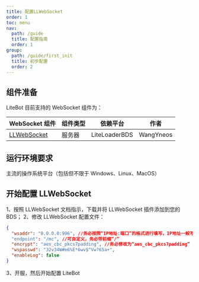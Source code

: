 ```yaml
---
title: 配置LLWebSocket
order: 1
toc: menu
nav:
  path: /guide
  title: 配置指南
  order: 1
group:
  path: /guide/first_init
  title: 初步配置
  order: 2
---
```


## 组件准备

LiteBot 目前支持的 WebSocket 组件为：

| WebSocket 组件                                                                          | 组件类型 | 依赖平台      | 作者      |
| --------------------------------------------------------------------------------------- | -------- | ------------- | --------- |
| [LLWebSocket](https://www.minebbs.com/resources/c-bdx-liteloader-bdswebsocketapi.2150/) | 服务器   | LiteLoaderBDS | WangYneos |

## 运行环境要求

主流的操作系统平台（包括但不限于 Windows、Linux、MacOS）

## 开始配置 LLWebSocket

1、按照 LLWebSocket 文档指示，下载并将 LLWebSocket 插件添加到您的 BDS；
2、修改 LLWebSocket 配置文件：

```json
{
  "wsaddr": "0.0.0.0:996", //务必按照“IP地址:端口”的格式进行填写，IP地址一般写0.0.0.0（即监听本机所有IP地址）
  "endpoint": "/mc", //可自定义，务必带前缀“/”
  "encrypt": "aes_cbc_pkcs7padding", //务必修改为“aes_cbc_pkcs7padding”
  "wspasswd": "32v34W#e6%E*6wv$^Vw?65a+",
  "enableLog": false
}
```

3、开服，然后开始配置 LiteBot
